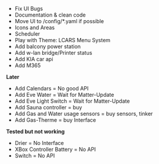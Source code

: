 * Fix UI Bugs
* Documentation & clean code
* Move UI to /config/*.yaml if possible
* Icons and Areas
* Scheduler
* Play with Theme: LCARS Menu System
* Add balcony power station
* Add w-lan bridge/Printer status
* Add KIA car api
* Add M365

**Later**
* Add Calendars = No good API
* Add Eve Water = Wait for Matter-Update
* Add Eve Light Switch = Wait for Matter-Update
* Add Sauna controller = buy
* Add Gas and Water usage sensors = buy sensors, tinker
* Add Gas-Therme = buy Interface

**Tested but not working**
* Drier = No Interface
* XBox Controller Battery = No API
* Switch = No API